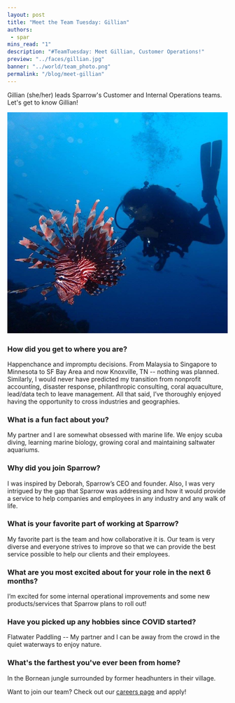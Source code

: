 ```yaml
---
layout: post
title: "Meet the Team Tuesday: Gillian"
authors:
 - spar
mins_read: "1"
description: "#TeamTuesday: Meet Gillian, Customer Operations!"
preview: "../faces/gillian.jpg"
banner: "../world/team_photo.png"
permalink: "/blog/meet-gillian"
---
```


<style>
  .blog-post-content img {
    width: 50%;
    margin-left: auto;
    margin-right: auto;
    display: block;
  }
</style>

Gillian (she/her) leads Sparrow's Customer and Internal Operations teams. Let's get to know Gillian!

![Gillian in her element](/assets/images/faces/gillian.jpg)

### How did you get to where you are?

Happenchance and impromptu decisions. From Malaysia to Singapore to Minnesota to SF Bay Area and now Knoxville, TN  -- nothing was planned. Similarly, I would never have predicted my transition from nonprofit accounting, disaster response, philanthropic consulting, coral aquaculture, lead/data tech to leave management. All that said, I’ve thoroughly enjoyed having the opportunity to cross industries and geographies. 

### What is a fun fact about you?

My partner and I are somewhat obsessed with marine life. We enjoy scuba diving, learning marine biology, growing coral and maintaining saltwater aquariums. 

### Why did you join Sparrow?

I was inspired by Deborah, Sparrow’s CEO and founder. Also, I was very intrigued by the gap that Sparrow was addressing and how it would provide a service to help companies and employees in any industry and any walk of life.   

### What is your favorite part of working at Sparrow?

My favorite part is the team and how collaborative it is. Our team is very diverse and everyone strives to improve so that we can provide the best service possible to help our clients and their employees. 

### What are you most excited about for your role in the next 6 months?

I’m excited for some internal operational improvements and some new products/services that Sparrow plans to roll out! 

### Have you picked up any hobbies since COVID started?

Flatwater Paddling -- My partner and I can be away from the crowd in the quiet waterways to enjoy nature.

### What's the farthest you've ever been from home?

In the Bornean jungle surrounded by former headhunters in their village. 


Want to join our team? Check out our [careers page](https://trysparrow.com/careers) and apply!
